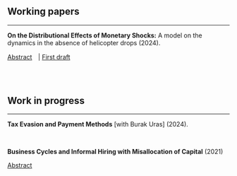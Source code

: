 <!-- RESEARCH CONTENTS -->

<!-- Styling -->
<style> 
a {
    color: var(--link-color);
}

h1,h2,h3,h4,h5.h6 {
    font-style: normal; font-family: var(--title-font) ;
    color: var(--theme-color-dark);
}

details > summary {
    cursor: pointer;
    color: var(--link-color); /* Example style */
    text-decoration: underline;
    list-style:  none; } 

/* Research links behavior */
.research-links { display: inline-block; vertical-align: middle;            /* in-line      */
                  margin-right: 10px; }
 
</style>

<!-- Actual text -->

## Working papers

<hr text-align="center" class="solid" width="100%">

**On the Distributional Effects of Monetary Shocks:** A model on the dynamics in the absence of helicopter drops (2024).

<details class="research-links"> <summary> Abstract </summary> This paper investigates the transmission of monetary shocks that are not carried out through helicopter drops of money. I develop a model with a cash-in-advance friction, monopolistic competition, perfect foresight, and rich heterogeneity in productivity across agents. I show that, although there is a unique stationary equilibrium that reflects differences in fundamentals between agents given a certain monetary base, any redistribution of monetary holdings is compatible with a stationary equilibrium if bond contracts are fully enforced. Then, I study the dynamics and convergence properties of an economy starting at the fundamental stationary equilibrium after an MIT monetary shock that redistributes monetary holdings. I begin with an economy without a market for bonds. Next, I allow borrowing to take place. Only in economies with financial frictions, the model confirms Friedman's argument that, in the absence of helicopter drops, the economy should slowly return to a stationary equilibrium that reflects differences in fundamentals. If bonds are present, the economy does not return to the same initial stationary equilibrium allocation if the interest rate reaches its equilibrium value. Also, some degree of price stickiness can be produced by either 1) a gradual introduction of the new money in the bondless economy due to consumption smoothing, or 2) an urge by indebted agents to lower their prices relative to others to amortize their debt. Finally, financial development improves welfare by allowing for risk sharing and, in the form of higher access to financial markets, by reducing distortions in wealth. </details>

<div class="research-links"> | <a href="/files/papers/rm-thesis.pdf"> First draft </a> </div>

</div>

</br></br>

## Work in progress

<hr text-align="center" class="solid" width="100%">

**Tax Evasion and Payment Methods** [with Burak Uras] (2024).

</br>

**Business Cycles and Informal Hiring with Misallocation of Capital** (2021)

<details> <summary> Abstract </summary> The present work presents a model that explores the effects and behavior of informality along the business cycle in an economy characterized by capital misallocation. The intensive margin of informality is modelled through a size-dependent cost function and the extensive margin is modelled by following a dualistic approach to informality. The main results indicate that the intensive margin of informality gives less productive firms a competitive advantage during recessions; the elimination of informality decreases output and, overall, leads to more volatility; and both VAT and payroll taxes lead to intersectorial misallocation, but only the payroll tax leads to misallocation within the formal sector. </details>

